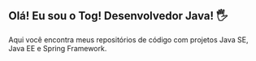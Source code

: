## Olá! Eu sou o Tog! Desenvolvedor Java! 🖐️

Aqui você encontra meus repositórios de código com projetos Java SE, Java EE e Spring Framework.
